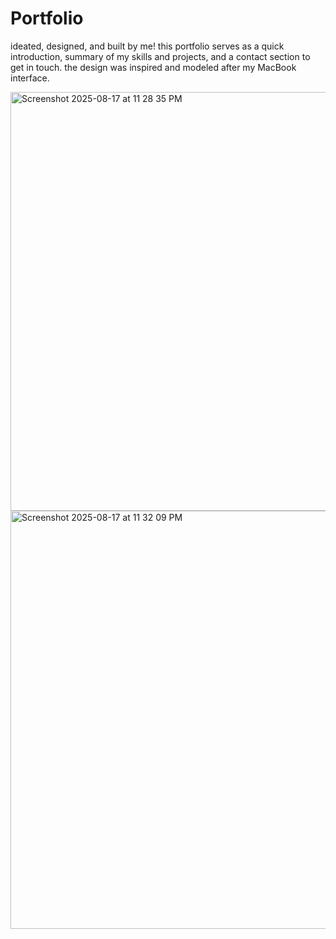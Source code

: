 # Portfolio
ideated, designed, and built by me! this portfolio serves as a quick introduction, summary of my skills and projects, and a contact section to get in touch. the design was inspired and modeled after my MacBook interface. 

<img width="1411" height="670" alt="Screenshot 2025-08-17 at 11 28 35 PM" src="https://github.com/user-attachments/assets/cc2dd004-259f-486c-a7d4-7260ace80a26" />


<img width="1409" height="669" alt="Screenshot 2025-08-17 at 11 32 09 PM" src="https://github.com/user-attachments/assets/d64145df-8e67-4fec-b7ca-d7bf43334bc6" />

